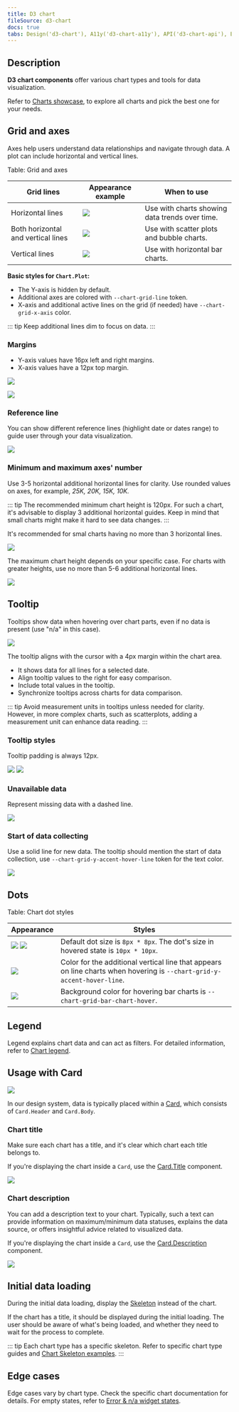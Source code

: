 ```yaml
---
title: D3 chart
fileSource: d3-chart
docs: true
tabs: Design('d3-chart'), A11y('d3-chart-a11y'), API('d3-chart-api'), Example('d3-chart-code'), Changelog('d3-chart-changelog')
---
```


## Description

**D3 chart components** offer various chart types and tools for data visualization.

Refer to [Charts showcase](/data-display/chart-showcase/chart-showcase), to explore all charts and pick the best one for your needs.

## Grid and axes

Axes help users understand data relationships and navigate through data. A plot can include horizontal and vertical lines.

Table: Grid and axes

| Grid lines                         | Appearance example              | When to use                                    |
| ---------------------------------- | ------------------------------- | ---------------------------------------------- |
| Horizontal lines                   | ![](static/axes-horizontal.png) | Use with charts showing data trends over time. |
| Both horizontal and vertical lines | ![](static/axes-all.png)        | Use with scatter plots and bubble charts.      |
| Vertical lines                     | ![](static/axes-vertical.png)   | Use with horizontal bar charts.                |

**Basic styles for `Chart.Plot`:**

- The Y-axis is hidden by default.
- Additional axes are colored with `--chart-grid-line` token.
- X-axis and additional active lines on the grid (if needed) have `--chart-grid-x-axis` color.

::: tip
Keep additional lines dim to focus on data.
:::

### Margins

- Y-axis values have 16px left and right margins.
- X-axis values have a 12px top margin.

![](static/axes-scheme.png)

![](static/axes-scheme2.png)

### Reference line

You can show different reference lines (highlight date or dates range) to guide user through your data visualization.

![](static/reference-line.png)

### Minimum and maximum axes' number

Use 3-5 horizontal additional horizontal lines for clarity. Use rounded values on axes, for example, _25K, 20K, 15K, 10K._

::: tip
The recommended minimum chart height is 120px. For such a chart, it's advisable to display 3 additional horizontal guides. Keep in mind that small charts might make it hard to see data changes.
:::

It's recommended for smal charts having no more than 3 horizontal lines.

![](static/min-height.png)

The maximum chart height depends on your specific case. For charts with greater heights, use no more than 5-6 additional horizontal lines.

![](static/max-height.png)

## Tooltip

Tooltips show data when hovering over chart parts, even if no data is present (use "n/a" in this case).

![](static/tooltip-scheme.png)

The tooltip aligns with the cursor with a 4px margin within the chart area.

- It shows data for all lines for a selected date.
- Align tooltip values to the right for easy comparison.
- Include total values in the tooltip.
- Synchronize tooltips across charts for data comparison.

::: tip
Avoid measurement units in tooltips unless needed for clarity. However, in more complex charts, such as scatterplots, adding a measurement unit can enhance data reading.
:::

### Tooltip styles

Tooltip padding is always 12px.

![](static/tooltip-paddings.png) ![](static/tooltip-margins.png)

### Unavailable data

Represent missing data with a dashed line.

![](static/partially.png)

### Start of data collecting

Use a solid line for new data. The tooltip should mention the start of data collection, use `--chart-grid-y-accent-hover-line` token for the text color.

![](static/new-data-tooltip.png)

<!-- Table: Chart tooltip cases

| Case                     | Appearance                               | Styles            |
| ------------------------ | ---------------------------------------- | ----------------- |
| Not available data       | ![](static/partially.png)   | Use a dashed line to represent not available data. |
| Start of data collecting | ![](static/new-data-tooltip.png) | A solid line is used, and the dot color corresponds to the legend. In the tooltip, text about the beginning of data collection is 12px and has `--chart-grid-y-accent-hover-line` token for color. | -->

## Dots

Table: Chart dot styles

| Appearance                                          | Styles                                                                                                                  |
| --------------------------------------------------- | ----------------------------------------------------------------------------------------------------------------------- |
| ![](static/tooltip-4.png) ![](static/tooltip-2.png) | Default dot size is `8px * 8px`. The dot's size in hovered state is `10px * 10px`.                                      |
| ![](static/tooltip-1.png)                           | Color for the additional vertical line that appears on line charts when hovering is `--chart-grid-y-accent-hover-line`. |
| ![](static/tooltip-3.png)                           | Background color for hovering bar charts is `--chart-grid-bar-chart-hover`.                                             |

## Legend

Legend explains chart data and can act as filters. For detailed information, refer to [Chart legend](/data-display/chart-legend/chart-legend).

## Usage with Card

![](static/heading.png)

In our design system, data is typically placed within a [Card](/components/card/card), which consists of `Card.Header` and `Card.Body`.

### Chart title

Make sure each chart has a title, and it's clear which chart each title belongs to.

If you're displaying the chart inside a `Card`, use the [Card.Title](../../components/card/card.md#cardheader) component.

![](static/heading.png)

### Chart description

You can add a description text to your chart. Typically, such a text can provide information on maximum/minimum data statuses, explains the data source, or offers insightful advice related to visualized data.

If you're displaying the chart inside a `Card`, use the [Card.Description](../../components/card/card.md#cardheader) component.

![](static/subtitle.png)

## Initial data loading

During the initial data loading, display the [Skeleton](/components/skeleton/skeleton) instead of the chart.

If the chart has a title, it should be displayed during the initial loading. The user should be aware of what's being loaded, and whether they need to wait for the process to complete.

::: tip
Each chart type has a specific skeleton. Refer to specific chart type guides and [Chart Skeleton examples](../../components/skeleton/skeleton-code.md#chart-skeleton).
:::

## Edge cases

Edge cases vary by chart type. Check the specific chart documentation for details. For empty states, refer to [Error & n/a widget states](/components/widget-empty/widget-empty).
